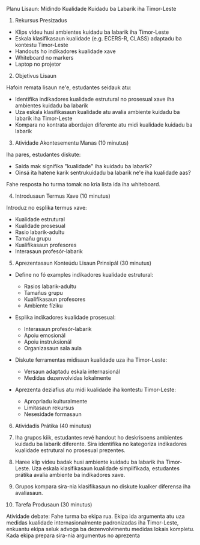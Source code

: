 Planu Lisaun: Midindo Kualidade Kuidadu ba Labarik iha Timor-Leste

1. Rekursus Presizadus

- Klips vídeu husi ambientes kuidadu ba labarik iha Timor-Leste
- Eskala klasifikasaun kualidade (e.g. ECERS-R, CLASS) adaptadu ba kontestu Timor-Leste  
- Handouts ho indikadores kualidade xave
- Whiteboard no markers
- Laptop no projetor

2. Objetivus Lisaun  

Hafoin remata lisaun ne'e, estudantes seidauk atu:
- Identifika indikadores kualidade estrutural no prosesual xave iha ambientes kuidadu ba labarik
- Uza eskala klasifikasaun kualidade atu avalia ambiente kuidadu ba labarik iha Timor-Leste
- Kompara no kontrata abordajen diferente atu midi kualidade kuidadu ba labarik

3. Atividade Akontesementu Manas (10 minutus)

Iha pares, estudantes diskute: 
- Saida mak signifika "kualidade" iha kuidadu ba labarik?
- Oinsá ita hatene karik sentrukuidadu ba labarik ne'e iha kualidade aas?

Fahe resposta ho turma tomak no kria lista ida iha whiteboard.

4. Introdusaun Termus Xave (10 minutus)  

Introduz no esplika termus xave:
- Kualidade estrutural
- Kualidade prosesual  
- Rasio labarik-adultu
- Tamañu grupu
- Kualifikasaun profesores
- Interasaun profesór-labarik

5. Aprezentasaun Konteúdu Lisaun Prinsipál (30 minutus)

- Define no fó examples indikadores kualidade estrutural:
  - Rasios labarik-adultu
  - Tamañus grupu
  - Kualifikasaun profesores
  - Ambiente fíziku

- Esplika indikadores kualidade prosesual:  
  - Interasaun profesór-labarik
  - Apoiu emosionál
  - Apoiu instruksionál
  - Organizasaun sala aula

- Diskute ferramentas midisaun kualidade uza iha Timor-Leste:
  - Versaun adaptadu eskala internasionál  
  - Medidas dezenvolvidas lokalmente

- Aprezenta deziafius atu midi kualidade iha kontestu Timor-Leste:
  - Apropriadu kulturalmente
  - Limitasaun rekursus
  - Nesesidade formasaun

6. Atividadis Prátika (40 minutus)

1. Iha grupos kiik, estudantes revé handout ho deskrisoens ambientes kuidadu ba labarik diferente. Sira identifika no kategoriza indikadores kualidade estrutural no prosesual prezentes.

2. Haree klip vídeu badak husi ambiente kuidadu ba labarik iha Timor-Leste. Uza eskala klasifikasaun kualidade simplifikada, estudantes prátika avalia ambiente ba indikadores xave.    

3. Grupos kompara sira-nia klasifikasaun no diskute kualker diferensa iha avaliasaun.

7. Tarefa Produsaun (30 minutus)

Atividade debate: Fahe turma ba ekipa rua. Ekipa ida argumenta atu uza medidas kualidade internasionalmente padronizadas iha Timor-Leste, enkuantu ekipa seluk advoga ba dezenvolvimentu medidas lokais kompletu. Kada ekipa prepara sira-nia argumentus no aprezenta
